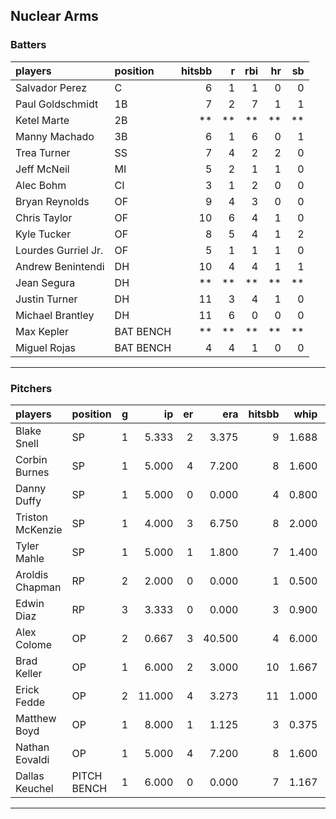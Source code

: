 ## Nuclear Arms

### Batters

 
|players             |position  | hitsbb|  r| rbi| hr| sb| 
|:-------------------|:---------|------:|--:|---:|--:|--:| 
|Salvador Perez      |C         |      6|  1|   1|  0|  0| 
|Paul Goldschmidt    |1B        |      7|  2|   7|  1|  1| 
|Ketel Marte         |2B        |     **| **|  **| **| **| 
|Manny Machado       |3B        |      6|  1|   6|  0|  1| 
|Trea Turner         |SS        |      7|  4|   2|  2|  0| 
|Jeff McNeil         |MI        |      5|  2|   1|  1|  0| 
|Alec Bohm           |CI        |      3|  1|   2|  0|  0| 
|Bryan Reynolds      |OF        |      9|  4|   3|  0|  0| 
|Chris Taylor        |OF        |     10|  6|   4|  1|  0| 
|Kyle Tucker         |OF        |      8|  5|   4|  1|  2| 
|Lourdes Gurriel Jr. |OF        |      5|  1|   1|  1|  0| 
|Andrew Benintendi   |DH        |     10|  4|   4|  1|  1| 
|Jean Segura         |DH        |     **| **|  **| **| **| 
|Justin Turner       |DH        |     11|  3|   4|  1|  0| 
|Michael Brantley    |DH        |     11|  6|   0|  0|  0| 
|Max Kepler          |BAT BENCH |     **| **|  **| **| **| 
|Miguel Rojas        |BAT BENCH |      4|  4|   1|  0|  0| 


* * *

### Pitchers

 
|players          |position    |  g|     ip| er|    era| hitsbb|  whip| so|  w| sv| 
|:----------------|:-----------|--:|------:|--:|------:|------:|-----:|--:|--:|--:| 
|Blake Snell      |SP          |  1|  5.333|  2|  3.375|      9| 1.688|  7|  0|  0| 
|Corbin Burnes    |SP          |  1|  5.000|  4|  7.200|      8| 1.600|  9|  0|  0| 
|Danny Duffy      |SP          |  1|  5.000|  0|  0.000|      4| 0.800|  8|  1|  0| 
|Triston McKenzie |SP          |  1|  4.000|  3|  6.750|      8| 2.000|  5|  0|  0| 
|Tyler Mahle      |SP          |  1|  5.000|  1|  1.800|      7| 1.400|  5|  0|  0| 
|Aroldis Chapman  |RP          |  2|  2.000|  0|  0.000|      1| 0.500|  4|  0|  2| 
|Edwin Diaz       |RP          |  3|  3.333|  0|  0.000|      3| 0.900|  4|  0|  0| 
|Alex Colome      |OP          |  2|  0.667|  3| 40.500|      4| 6.000|  2|  0|  0| 
|Brad Keller      |OP          |  1|  6.000|  2|  3.000|     10| 1.667|  4|  1|  0| 
|Erick Fedde      |OP          |  2| 11.000|  4|  3.273|     11| 1.000| 10|  1|  0| 
|Matthew Boyd     |OP          |  1|  8.000|  1|  1.125|      3| 0.375|  3|  0|  0| 
|Nathan Eovaldi   |OP          |  1|  5.000|  4|  7.200|      8| 1.600|  3|  0|  0| 
|Dallas Keuchel   |PITCH BENCH |  1|  6.000|  0|  0.000|      7| 1.167|  2|  0|  0| 


* * *


